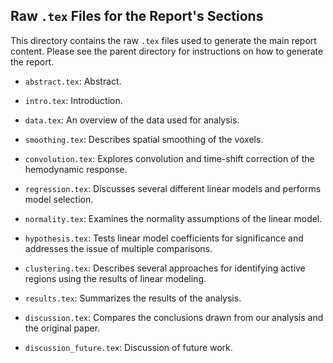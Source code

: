 ## Raw `.tex` Files for the Report's Sections

This directory contains the raw `.tex` files used to generate the main report 
content. Please see the parent directory for instructions on how to generate 
the report. 

- `abstract.tex`: Abstract. 
- `intro.tex`: Introduction.
- `data.tex`: An overview of the data used for analysis. 

- `smoothing.tex`: Describes spatial smoothing of the voxels. 
- `convolution.tex`: Explores convolution and time-shift correction of the 
hemodynamic response. 
- `regression.tex`: Discusses several different linear models and performs 
model selection.
- `normality.tex`: Examines the normality assumptions of the linear model. 
- `hypothesis.tex`: Tests linear model coefficients for significance and 
addresses the issue of multiple comparisons.
- `clustering.tex`: Describes several approaches for identifying active 
regions using the results of linear modeling.

- `results.tex`: Summarizes the results of the analysis. 

- `discussion.tex`: Compares the conclusions drawn from our analysis and the 
original paper. 
- `discussion_future.tex`: Discussion of future work. 
